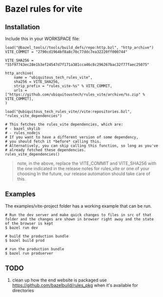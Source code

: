 # Bazel rules for vite

## Installation

Include this in your WORKSPACE file:

```starlark
load("@bazel_tools//tools/build_defs/repo:http.bzl", "http_archive")
VITE_COMMIT = "2790cd1964bf8a8c70c77ddc7ea32220ff000744"

VITE_SHA256 = "55f97743ec28e1b3ef24547d7f171a381cca46c8c296267bac32f77faec25075"

http_archive(
    name = "ubiquitous_tech_rules_vite",
    sha256 = VITE_SHA256,
    strip_prefix = "rules_vite-%s" % VITE_COMMIT,
    urls = ["https://github.com/ubiquitoustech/rules_vite/archive/%s.zip" % VITE_COMMIT],
)

load("@ubiquitous_tech_rules_vite//vite:repositories.bzl", "rules_vite_dependencies")

# This fetches the rules_vite dependencies, which are:
# - bazel_skylib
# - rules_nodejs
# If you want to have a different version of some dependency,
# you should fetch it *before* calling this.
# Alternatively, you can skip calling this function, so long as you've
# already fetched these dependencies.
rules_vite_dependencies()
```

> note, in the above, replace the VITE_COMMIT and VITE_SHA256 with the one indicated
> in the release notes for rules_vite or one of your choosing
> In the future, our release automation should take care of this.

## Examples

The examples/vite-project folder has a working example that can be run.

```
# Run the dev server and make quick changes to files in src of that folder and the changes are shown in browser right away and the state of the browser is kept
$ bazel run dev

# build the production bundle
$ bazel build prod

# run the production bundle
$ bazel run prodserver
```

## TODO

1. clean up how the end website is packaged use https://github.com/bazelbuild/rules_pkg when it's available for directories
